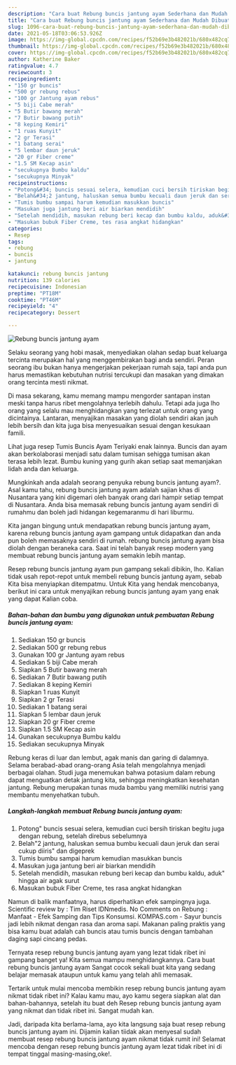 ```yaml
---
description: "Cara buat Rebung buncis jantung ayam Sederhana dan Mudah Dibuat"
title: "Cara buat Rebung buncis jantung ayam Sederhana dan Mudah Dibuat"
slug: 1096-cara-buat-rebung-buncis-jantung-ayam-sederhana-dan-mudah-dibuat
date: 2021-05-18T03:06:53.926Z
image: https://img-global.cpcdn.com/recipes/f52b69e3b482021b/680x482cq70/rebung-buncis-jantung-ayam-foto-resep-utama.jpg
thumbnail: https://img-global.cpcdn.com/recipes/f52b69e3b482021b/680x482cq70/rebung-buncis-jantung-ayam-foto-resep-utama.jpg
cover: https://img-global.cpcdn.com/recipes/f52b69e3b482021b/680x482cq70/rebung-buncis-jantung-ayam-foto-resep-utama.jpg
author: Katherine Baker
ratingvalue: 4.7
reviewcount: 3
recipeingredient:
- "150 gr buncis"
- "500 gr rebung rebus"
- "100 gr Jantung ayam rebus"
- "5 biji Cabe merah"
- "5 Butir bawang merah"
- "7 Butir bawang putih"
- "8 keping Kemiri"
- "1 ruas Kunyit"
- "2 gr Terasi"
- "1 batang serai"
- "5 lembar daun jeruk"
- "20 gr Fiber creme"
- "1.5 SM Kecap asin"
- "secukupnya Bumbu kaldu"
- "secukupnya Minyak"
recipeinstructions:
- "Potong&#34; buncis sesuai selera, kemudian cuci bersih tiriskan begitu juga dengan rebung, setelah direbus sebelumnya"
- "Belah&#34;2 jantung, haluskan semua bumbu kecuali daun jeruk dan serai cukup diiris&#34; dan digeprek"
- "Tumis bumbu sampai harum kemudian masukkan buncis"
- "Masukan juga jantung beri air biarkan mendidih"
- "Setelah mendidih, masukan rebung beri kecap dan bumbu kaldu, aduk&#34; hingga air agak surut"
- "Masukan bubuk Fiber Creme, tes rasa angkat hidangkan"
categories:
- Resep
tags:
- rebung
- buncis
- jantung

katakunci: rebung buncis jantung 
nutrition: 139 calories
recipecuisine: Indonesian
preptime: "PT18M"
cooktime: "PT46M"
recipeyield: "4"
recipecategory: Dessert

---
```



![Rebung buncis jantung ayam](https://img-global.cpcdn.com/recipes/f52b69e3b482021b/680x482cq70/rebung-buncis-jantung-ayam-foto-resep-utama.jpg)

Selaku seorang yang hobi masak, menyediakan olahan sedap buat keluarga tercinta merupakan hal yang menggembirakan bagi anda sendiri. Peran seorang ibu bukan hanya mengerjakan pekerjaan rumah saja, tapi anda pun harus memastikan kebutuhan nutrisi tercukupi dan masakan yang dimakan orang tercinta mesti nikmat.

Di masa  sekarang, kamu memang mampu mengorder santapan instan meski tanpa harus ribet mengolahnya terlebih dahulu. Tetapi ada juga lho orang yang selalu mau menghidangkan yang terlezat untuk orang yang dicintainya. Lantaran, menyajikan masakan yang diolah sendiri akan jauh lebih bersih dan kita juga bisa menyesuaikan sesuai dengan kesukaan famili. 

Lihat juga resep Tumis Buncis Ayam Teriyaki enak lainnya. Buncis dan ayam akan berkolaborasi menjadi satu dalam tumisan sehigga tumisan akan terasa lebih lezat. Bumbu kuning yang gurih akan setiap saat memanjakan lidah anda dan keluarga.

Mungkinkah anda adalah seorang penyuka rebung buncis jantung ayam?. Asal kamu tahu, rebung buncis jantung ayam adalah sajian khas di Nusantara yang kini digemari oleh banyak orang dari hampir setiap tempat di Nusantara. Anda bisa memasak rebung buncis jantung ayam sendiri di rumahmu dan boleh jadi hidangan kegemaranmu di hari liburmu.

Kita jangan bingung untuk mendapatkan rebung buncis jantung ayam, karena rebung buncis jantung ayam gampang untuk didapatkan dan anda pun boleh memasaknya sendiri di rumah. rebung buncis jantung ayam bisa diolah dengan beraneka cara. Saat ini telah banyak resep modern yang membuat rebung buncis jantung ayam semakin lebih mantap.

Resep rebung buncis jantung ayam pun gampang sekali dibikin, lho. Kalian tidak usah repot-repot untuk membeli rebung buncis jantung ayam, sebab Kita bisa menyiapkan ditempatmu. Untuk Kita yang hendak mencobanya, berikut ini cara untuk menyajikan rebung buncis jantung ayam yang enak yang dapat Kalian coba.

<!--inarticleads1-->

##### Bahan-bahan dan bumbu yang digunakan untuk pembuatan Rebung buncis jantung ayam:

1. Sediakan 150 gr buncis
1. Sediakan 500 gr rebung rebus
1. Gunakan 100 gr Jantung ayam rebus
1. Sediakan 5 biji Cabe merah
1. Siapkan 5 Butir bawang merah
1. Sediakan 7 Butir bawang putih
1. Sediakan 8 keping Kemiri
1. Siapkan 1 ruas Kunyit
1. Siapkan 2 gr Terasi
1. Sediakan 1 batang serai
1. Siapkan 5 lembar daun jeruk
1. Siapkan 20 gr Fiber creme
1. Siapkan 1.5 SM Kecap asin
1. Gunakan secukupnya Bumbu kaldu
1. Sediakan secukupnya Minyak


Rebung keras di luar dan lembut, agak manis dan garing di dalamnya. Selama berabad-abad orang-orang Asia telah mengolahnya menjadi berbagai olahan. Studi juga menemukan bahwa potasium dalam rebung dapat menguatkan detak jantung kita, sehingga meningkatkan kesehatan jantung. Rebung merupakan tunas muda bambu yang memiliki nutrisi yang membantu menyehatkan tubuh. 

<!--inarticleads2-->

##### Langkah-langkah membuat Rebung buncis jantung ayam:

1. Potong&#34; buncis sesuai selera, kemudian cuci bersih tiriskan begitu juga dengan rebung, setelah direbus sebelumnya
1. Belah&#34;2 jantung, haluskan semua bumbu kecuali daun jeruk dan serai cukup diiris&#34; dan digeprek
1. Tumis bumbu sampai harum kemudian masukkan buncis
1. Masukan juga jantung beri air biarkan mendidih
1. Setelah mendidih, masukan rebung beri kecap dan bumbu kaldu, aduk&#34; hingga air agak surut
1. Masukan bubuk Fiber Creme, tes rasa angkat hidangkan


Namun di balik manfaatnya, harus diperhatikan efek sampingnya juga. Scientific review by : Tim Riset IDNmedis. No Comments on Rebung : Manfaat - Efek Samping dan Tips Konsumsi. KOMPAS.com - Sayur buncis jadi lebih nikmat dengan rasa dan aroma sapi. Makanan paling praktis yang bisa kamu buat adalah cah buncis atau tumis buncis dengan tambahan daging sapi cincang pedas. 

Ternyata resep rebung buncis jantung ayam yang lezat tidak ribet ini gampang banget ya! Kita semua mampu menghidangkannya. Cara buat rebung buncis jantung ayam Sangat cocok sekali buat kita yang sedang belajar memasak ataupun untuk kamu yang telah ahli memasak.

Tertarik untuk mulai mencoba membikin resep rebung buncis jantung ayam nikmat tidak ribet ini? Kalau kamu mau, ayo kamu segera siapkan alat dan bahan-bahannya, setelah itu buat deh Resep rebung buncis jantung ayam yang nikmat dan tidak ribet ini. Sangat mudah kan. 

Jadi, daripada kita berlama-lama, ayo kita langsung saja buat resep rebung buncis jantung ayam ini. Dijamin kalian tiidak akan menyesal sudah membuat resep rebung buncis jantung ayam nikmat tidak rumit ini! Selamat mencoba dengan resep rebung buncis jantung ayam lezat tidak ribet ini di tempat tinggal masing-masing,oke!.

